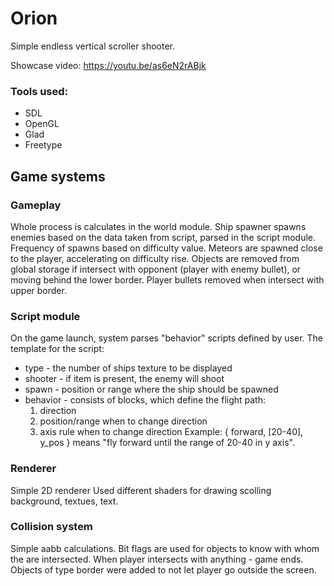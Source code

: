 # Orion

Simple endless vertical scroller shooter.

Showcase video: https://youtu.be/as6eN2rABjk

### Tools used:
  - SDL
  - OpenGL
  - Glad
  - Freetype

## Game systems

### Gameplay

Whole process is calculates in the world module.
Ship spawner spawns enemies based on the data taken from script, parsed in the script module.
Frequency of spawns based on difficulty value.
Meteors are spawned close to the player, accelerating on difficulty rise.
Objects are removed from global storage if intersect with opponent (player with enemy bullet), or moving behind the lower border.
Player bullets removed when intersect with upper border.

### Script module

On the game launch, system parses "behavior" scripts defined by user.
The template for the script:
  - type - the number of ships texture to be displayed
  - shooter - if item is present, the enemy will shoot
  - spawn - position or range where the ship should be spawned
  - behavior - consists of blocks, which define the flight path:
      1. direction
      2. position/range when to change direction
      3. axis rule when to change direction
    Example: { forward, [20-40], y_pos } means "fly forward until the range of 20-40 in y axis".

### Renderer

Simple 2D renderer
Used different shaders for drawing scolling background, textues, text. 

### Collision system

Simple aabb calculations. Bit flags are used for objects to know with whom the are intersected.
When player intersects with anything - game ends.
Objects of type border were added to not let player go outside the screen.


